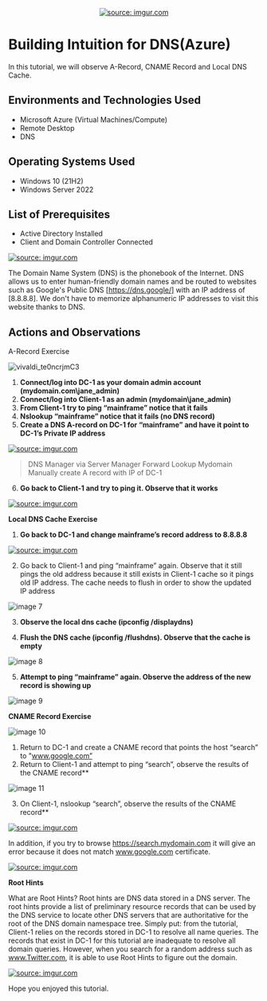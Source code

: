 <p align="center">
<a href="https://imgur.com/eULrHiA"><img src="https://i.imgur.com/eULrHiA.png" title="source: imgur.com" /></a>
</p>

<h1>Building Intuition for DNS(Azure)</h1>
In this tutorial, we will observe A-Record, CNAME Record and Local DNS Cache.<br />


<h2>Environments and Technologies Used</h2>

- Microsoft Azure (Virtual Machines/Compute)
- Remote Desktop
- DNS

<h2>Operating Systems Used </h2>

- Windows 10 (21H2)
- Windows Server 2022

<h2>List of Prerequisites</h2>

- Active Directory Installed
- Client and Domain Controller Connected

<a href="https://imgur.com/t80i1HB"><img src="https://i.imgur.com/t80i1HB.png" title="source: imgur.com" /></a>

The Domain Name System (DNS) is the phonebook of the Internet. DNS allows us to enter human-friendly domain names and be routed to websites such as Google's Public DNS  [https://dns.google/] with an IP address of [8.8.8.8]. We don't have to memorize alphanumeric IP addresses to visit this website thanks to DNS.

<h2>Actions and Observations</h2>
<p>A-Record Exercise</p>

![vivaldi_te0ncrjmC3](https://user-images.githubusercontent.com/109401839/213228476-10566ab6-eff5-467e-a836-76b21cc14b09.png)

1. **Connect/log into DC-1 as your domain admin account (mydomain.com\jane_admin)**
2. **Connect/log into Client-1 as an admin (mydomain\jane_admin)**
3. **From Client-1 try to ping “mainframe” notice that it fails**
4. **Nslookup “mainframe” notice that it fails (no DNS record)**
5. **Create a DNS A-record on DC-1 for “mainframe” and have it point to DC-1’s Private IP address**


<a href="https://imgur.com/vNTP30P"><img src="https://i.imgur.com/vNTP30P.png" title="source: imgur.com" /></a>


> DNS Manager via Server Manager
> Forward Lookup
> Mydomain
> Manually create A record with IP of DC-1
6. **Go back to Client-1 and try to ping it. Observe that it works**

<a href="https://imgur.com/poXy43P"><img src="https://i.imgur.com/poXy43P.png" title="source: imgur.com" /></a>

**Local DNS Cache Exercise**

1. **Go back to DC-1 and change mainframe’s record address to 8.8.8.8**

<a href="https://imgur.com/sBNbona"><img src="https://i.imgur.com/sBNbona.png" title="source: imgur.com" /></a>

2. Go back to Client-1 and ping “mainframe” again. Observe that it still pings the old address because it still exists in Client-1 cache so it pings old IP address. The cache needs to flush in order to show the updated IP address

![image 7](https://github.com/ItradeLQ/building-intuition-for-dns/assets/112427894/fba21707-e65b-4f27-bf38-a4ba286ac84d)

3. **Observe the local dns cache (ipconfig /displaydns)**

4. **Flush the DNS cache (ipconfig /flushdns). Observe that the cache is empty**

![image 8](https://github.com/ItradeLQ/building-intuition-for-dns/assets/112427894/a83547fb-a457-4272-adc4-888c55f796d1)

5. **Attempt to ping “mainframe” again. Observe the address of the new record is showing up**

![image 9](https://github.com/ItradeLQ/building-intuition-for-dns/assets/112427894/d039d119-70a3-4e28-9f31-bdf1973512b9)


**CNAME Record Exercise**

![image 10](https://github.com/ItradeLQ/building-intuition-for-dns/assets/112427894/db20e8e7-983f-4631-a214-aedad39628f4)

1. Return to DC-1 and create a CNAME record that points the host “search” to "www.google.com”
2. Return to Client-1 and attempt to ping “search”, observe the results of the CNAME record**

![image 11](https://github.com/ItradeLQ/building-intuition-for-dns/assets/112427894/dd3a1663-d882-49dd-a65c-1eccad7e9c2d)

3. On Client-1, nslookup “search”, observe the results of the CNAME record**

<a href="https://imgur.com/2m5vOsJ"><img src="https://i.imgur.com/2m5vOsJ.png" title="source: imgur.com" /></a>

In addition, if you try to browse https://search.mydomain.com it will give an error because it does not match www.google.com certificate.

<a href="https://imgur.com/AMOQV4D"><img src="https://i.imgur.com/AMOQV4D.png" title="source: imgur.com" /></a>

**Root Hints**

What are Root Hints? Root hints are DNS data stored in a DNS server. The root hints provide a list of preliminary resource records that can be used by the DNS service to locate other DNS servers that are authoritative for the root of the DNS domain namespace tree. 
Simply put: from the tutorial, Client-1 relies on the records stored in DC-1 to resolve all name queries. The records that exist in DC-1 for this tutorial are inadequate to resolve all domain queries. However, when you search for a random address such as www.Twitter.com, it is able to use Root Hints to figure out the domain.

<a href="https://imgur.com/jSZVxL9"><img src="https://i.imgur.com/jSZVxL9.png" title="source: imgur.com" /></a>

Hope you enjoyed this tutorial.
